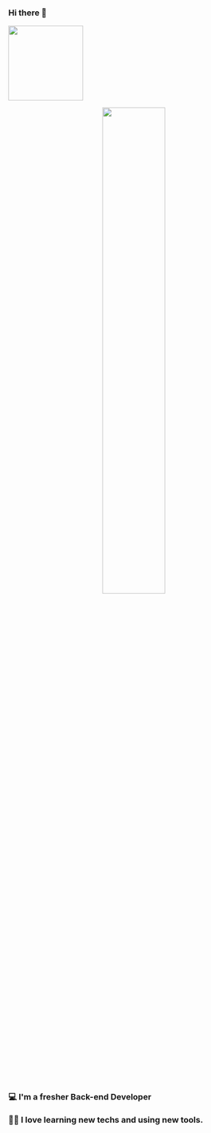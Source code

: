 ### Hi there 👋
<img src = "https://komarev.com/ghpvc/?username=datsunbae&color=green" width="150px"/>
<br />

<p align = "center">
  <img src = "https://media.giphy.com/media/kJ1iL1ZQIyibu/giphy-downsized.gif" width="50%" height="50%"/>
 </p >
 <h3>
💻   I'm a fresher Back-end Developer
<br />
<br />
🐱‍💻   I love learning new techs and using new tools.
<br />
<br />
</h3>
